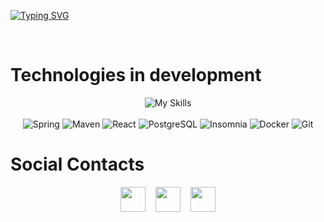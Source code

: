 [![Typing SVG](https://readme-typing-svg.herokuapp.com/?color=B0BEC5&size=35&center=true&vCenter=true&width=1000&lines=HELLO,+MY+NAME+is+João+G;I'm+18+years+old;I+am+from+Cuiaba,+MT;I+study+analysis+and+systems+development;Be+Welcome!+:%29)](https://git.io/typing-svg)

<br>

# Technologies in development

<div align="center">
    <img src="https://skillicons.dev/icons?i=html,css,js,ts,java,kotlin,nodejs" alt="My Skills"/>
</div>
<br>
<div align="center">
    <img src="https://img.shields.io/badge/-Spring-232F3E?style=flat&logo=spring&logoColor=green" alt="Spring">
    <img src="https://img.shields.io/badge/-Maven-232F3E?style=flat&logo=apachemaven&logoColor=C71A36" alt="Maven">
    <img src="https://img.shields.io/badge/-React-232F3E?style=flat&logo=react&logoColor=61DAFB" alt="React">
    <img src="https://img.shields.io/badge/-PostgreSQL-232F3E?style=flat&logo=postgresql" alt="PostgreSQL">
    <img src="https://img.shields.io/badge/-Insomnia-232F3E?style=flat&logo=insomnia&logoColor=6C63FF" alt="Insomnia">
    <img src="https://img.shields.io/badge/-Docker-232F3E?style=flat&logo=docker" alt="Docker">
    <img src="https://img.shields.io/badge/-Git-232F3E?style=flat&logo=git" alt="Git">
</div>

# Social Contacts

<div align="center">
    <a href="https://www.linkedin.com/in/joaobotoni/"><img src="https://cdn2.iconfinder.com/data/icons/social-media-2285/512/1_Linkedin_unofficial_colored_svg-128.png" width="40"></a> &nbsp;&nbsp;
    <a href="https://www.instagram.com/joaobotoni/"><img src="https://cdn2.iconfinder.com/data/icons/social-icons-33/128/Instagram-128.png" width="40"></a> &nbsp;&nbsp;
    <a href="mailto:joaobotoni@hotmail.com"><img src="https://cdn4.iconfinder.com/data/icons/social-media-logos-6/512/74-outlook-1024.png" width="40"></a>
</div>
